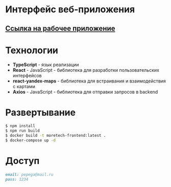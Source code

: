 # Интерфейс веб-приложения

## [Ссылка на рабочее приложение]()

# Технологии

- **TypeScript** - язык реализации
- **React** - JavaScript - библиотека для разработки пользовательских интерфейсов
- **react-yandex-maps** - библиотека для встраивания и взаимодействия с картами
- **Axios** - JavaScript - библиотека для отправки запросов в backend

# Развертывание

```sh
$ npm install
$ npm run build
$ docker build -t moretech-frontend:latest .
$ docker-compose up -d
```

# Доступ

```md
email: pepega@mail.ru
pass: 1234
```
